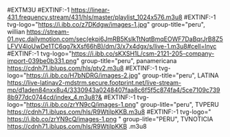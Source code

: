 #EXTM3U
#EXTINF:-1
https://linear-431.frequency.stream/431/hls/master/playlist_1024x576.m3u8
#EXTINF:-1 tvg-logo="https://i.ibb.co/z7DKdgw/images-1.jpg" group-title="peru", willian
https://stream-01.nyc.dailymotion.com/sec(ekpi6JmRB5KslkTtNqtBmqEOWF7DaBqrJrB8Z5LFVV4loUwDe1TC6qg7kXsf66hB)/dm/3/x7x4dgx/s/live-1.m3u8#cell=lnyc
#EXTINF:-1 tvg-logo="https://i.ibb.co/sKXSH1L/csm-2121-205-company-import-039be0b331.png" group-title="peru", panamericana
https://cdnh71.iblups.com/hls/ptv2.m3u8
#EXTINF:-1 tvg-logo="https://i.ibb.co/H7bNDRG/images-2.jpg" group-title="peru", LATINA
https://live-latinav2-mdstrm.secure.footprint.net/live-stream-mp/d1aden84nxx8u4/3330943a0248407faa8c6f5f5c874fa4/5ce7109c7398b977dc0744cd/index_4.m3u8?&
#EXTINF:-1 tvg-logo="https://i.ibb.co/zrYN9cQ/images-1.png" group-litle="peru", TVPERU https://cdnh71.iblups.com/hls/R9WtilpKKB.m3u8 
#EXTINF:-1 tvg-logo=" https://i.ibb.co/zrYN9cQ/images-1.png " group-litle="PERU", TVNOTICIA https://cdnh71.iblups.com/hls/R9WtilpKKB .m3u8
